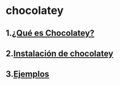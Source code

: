 # chocolatey  
## 1.[¿Qué es Chocolatey?](https://github.com/anamontejo95/chocolatey/blob/main/paginas/quees.md)
## 2.[Instalación de chocolatey](https://github.com/anamontejo95/chocolatey/blob/main/paginas/instalacion.md)
## 3.[Ejemplos](https://github.com/anamontejo95/chocolatey/blob/main/paginas/ejemplos.md)
